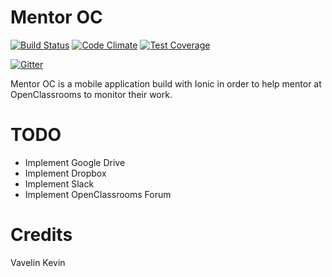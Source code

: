 # Mentor OC
[![Build Status](https://travis-ci.org/kevinvavelin/MentorOC.svg?branch=trunk)](https://travis-ci.org/kevinvavelin/MentorOC)
[![Code Climate](https://codeclimate.com/github/kevinvavelin/MentorOC/badges/gpa.svg)](https://codeclimate.com/github/kevinvavelin/MentorOC) [![Test Coverage](https://codeclimate.com/github/kevinvavelin/MentorOC/badges/coverage.svg)](https://codeclimate.com/github/kevinvavelin/MentorOC/coverage)

[![Gitter](https://badges.gitter.im/kevinvavelin/MentorOC.svg)](https://gitter.im/kevinvavelin/MentorOC?utm_source=badge&utm_medium=badge&utm_campaign=pr-badge)


Mentor OC is a mobile application build with Ionic in order to help mentor at OpenClassrooms to monitor their work.

# TODO

- Implement Google Drive
- Implement Dropbox
- Implement Slack
- Implement OpenClassrooms Forum

# Credits

Vavelin Kevin 